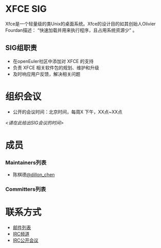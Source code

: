 # XFCE SIG
 
Xfce是一个轻量级的类Unix的桌面系统。Xfce的设计目的如其创始人Olivier Fourdan描述： “快速加载并用来执行程序，且占用系统资源少" 。
 

## SIG组职责

- 在openEuler社区中添加对 XFCE 的支持
- 负责 XFCE 相关软件包的规划、维护和升级
- 及时响应用户反馈，解决相关问题


# 组织会议

- 公开的会议时间：北京时间，每周X 下午，XX点~XX点

*<请在此给出SIG会议的时间>*

# 成员

### Maintainers列表
- 陈棋德[@dillon_chen](https://gitee.com/dillon_chen)

### Committers列表


# 联系方式

- [邮件列表](dev@openeuler.org)
- [IRC频道](#openeuler-dev)
- [IRC公开会议](#openeuler-meeting)
